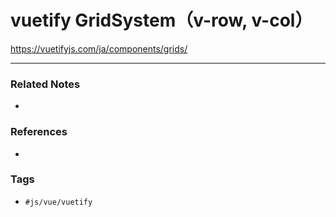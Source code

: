 # vuetify GridSystem（v-row, v-col）
https://vuetifyjs.com/ja/components/grids/





---
### Related Notes
- 

### References
- 

### Tags
- `#js/vue/vuetify` 